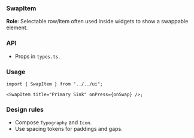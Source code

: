 ### SwapItem

**Role**: Selectable row/item often used inside widgets to show a swappable element.

### API

- Props in `types.ts`.

### Usage

```tsx
import { SwapItem } from "../../ui";

<SwapItem title="Primary Sink" onPress={onSwap} />;
```

### Design rules

- Compose `Typography` and `Icon`.
- Use spacing tokens for paddings and gaps.
